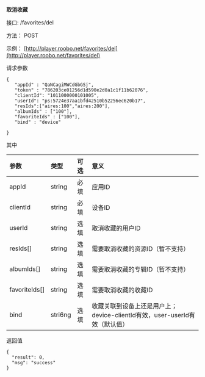 **取消收藏**

接口: /favorites/del

方法： POST

示例： [http://player.roobo.net/favorites/del](http://player.roobo.net/favorites/del)

请求参数

```
{
   "appId" : "QaNCagiMWCdGbGSj",
   "token" : "786203ce01256d1d590e2d0a1c1f11b62076",
   "clientId": "1011000000101005",
   "userId": "ps:5724e37aa1bfd42510b52256ec620b17",
   "resIds":["aires:100","aires:200"],
   "albumIds" : ["100"],
   "favoriteIds" : ["100"],
   "bind" : "device"

}
```

其中

| 参数 | 类型 | 可选 | 意义 |
| :--- | :--- | :--- | :--- |
| appId | string | 必填 | 应用ID |
| clientId | string | 必填 | 设备ID |
| userId | string | 选填 | 取消收藏的用户ID |
| resIds\[\] | string | 选填 | 需要取消收藏的资源ID（暂不支持） |
| albumIds\[\] | string | 选填 | 需要取消收藏的专辑ID（暂不支持） |
| favoriteIds\[\] | string | 选填 | 需要取消收藏的收藏ID |
| bind | stri6ng | 选填 | 收藏关联到设备上还是用户上； device-clientId有效，user-userId有效（默认值） |

返回值

```
{
  "result": 0,
  "msg": "success"
}
```



